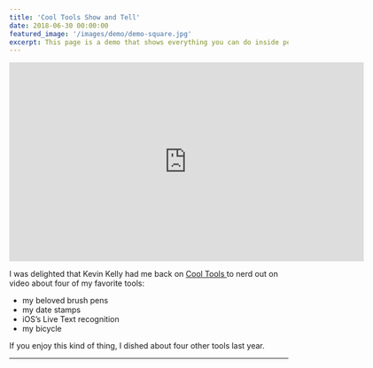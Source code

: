 ```yaml
---
title: 'Cool Tools Show and Tell'
date: 2018-06-30 00:00:00
featured_image: '/images/demo/demo-square.jpg'
excerpt: This page is a demo that shows everything you can do inside portfolio and blog posts. We've included everything you need to create engaging posts about your work, and show off your case studies in a beautiful way.
---
```


<iframe src="https://www.youtube.com/embed/4Acn4gxWOg0?controls=0" width="640" height="360" frameborder="0" webkitallowfullscreen mozallowfullscreen allowfullscreen></iframe>

<!-- ## Demo content -->

I was delighted that Kevin Kelly had me back on <a href="">Cool Tools </a> to nerd out on video about four of my favorite tools:
* my beloved brush pens
* my date stamps
* iOS’s Live Text recognition
* my bicycle

If you enjoy this kind of thing, I dished about four other tools last year.

---